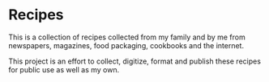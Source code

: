 # Recipes
This is a collection of recipes collected from my family and by me from newspapers, magazines, food packaging, cookbooks and the internet.

This project is an effort to collect, digitize, format and publish these recipes for public use as well as my own. 